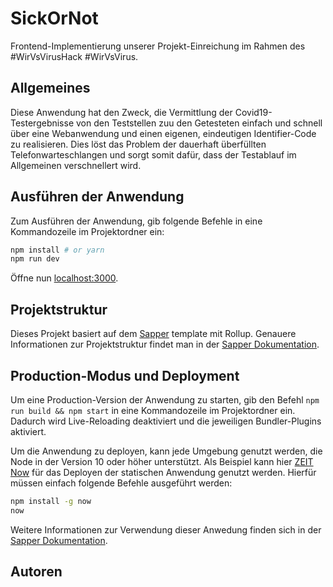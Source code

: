 # SickOrNot

Frontend-Implementierung unserer Projekt-Einreichung im Rahmen des #WirVsVirusHack #WirVsVirus.


## Allgemeines
Diese Anwendung hat den Zweck, die Vermittlung der Covid19-Testergebnisse von den Teststellen zuu den Getesteten einfach und schnell über eine Webanwendung und einen eigenen, eindeutigen Identifier-Code zu realisieren. Dies löst das Problem der dauerhaft überfüllten Telefonwarteschlangen und sorgt somit dafür, dass der Testablauf im Allgemeinen verschnellert wird.

## Ausführen der Anwendung

Zum Ausführen der Anwendung, gib folgende Befehle in eine Kommandozeile im Projektordner ein:

```bash
npm install # or yarn
npm run dev
```

Öffne nun [localhost:3000](http://localhost:3000).

## Projektstruktur

Dieses Projekt basiert auf dem [Sapper](https://github.com/sveltejs/sapper) template mit Rollup. Genauere Informationen zur Projektstruktur findet man in der [Sapper Dokumentation](https://sapper.svelte.dev/docs/).

## Production-Modus und Deployment

Um eine Production-Version der Anwendung zu starten, gib den Befehl `npm run build && npm start` in eine Kommandozeile im Projektordner ein. Dadurch wird Live-Reloading deaktiviert und die jeweiligen Bundler-Plugins aktiviert.

Um die Anwendung zu deployen, kann jede Umgebung genutzt werden, die Node in der Version 10 oder höher unterstützt. Als Beispiel kann hier [ZEIT Now](https://zeit.co/now) für das Deployen der statischen Anwendung genutzt werden. Hierfür müssen einfach folgende Befehle ausgeführt werden:

```bash
npm install -g now
now
```

Weitere Informationen zur Verwendung dieser Anwedung finden sich in der [Sapper Dokumentation](https://sapper.svelte.dev/docs/).

## Autoren